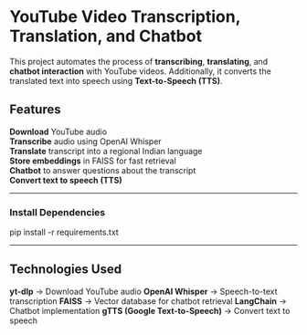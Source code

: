 # YouTube Video Transcription, Translation, and Chatbot  

This project automates the process of **transcribing**, **translating**, and **chatbot interaction** with YouTube videos. Additionally, it converts the translated text into speech using **Text-to-Speech (TTS)**.

## Features  
**Download** YouTube audio  
**Transcribe** audio using OpenAI Whisper  
**Translate** transcript into a regional Indian language  
**Store embeddings** in FAISS for fast retrieval  
**Chatbot** to answer questions about the transcript  
**Convert text to speech (TTS)**  

---

### Install Dependencies  
pip install -r requirements.txt

---

## Technologies Used
**yt-dlp** → Download YouTube audio
**OpenAI Whisper** → Speech-to-text transcription
**FAISS** → Vector database for chatbot retrieval
**LangChain** → Chatbot implementation
**gTTS (Google Text-to-Speech)** → Convert text to speech
